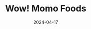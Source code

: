 ---  
layout: startup_page  
title: "Wow! Momo Foods"  
id: "wowmomo.com"  
permalink: "/wowmomofoodswowmomo.com04172024/"  
website: "https://www.wowmomo.com/"  
funding_round: ""  
funding_amount: "₹70Cr"  
investors: "Z3Partners, Khazanah Nasional Berhad, OAKS Asset Management"  
about: "Wow! Momo Foods operates a chain of quick-service restaurants under the brands Wow! Momo, Wow! China, and Wow! Chicken. They aim to expand their presence significantly, increase their distribution network, and enhance R&D efforts for their FMCG division."  
markets: "Food Service, FMCG, Food and Beverage, Food Delivery, Food Processing, Restaurants"  
hq: "Kolkata, West Bengal, India"  
founded_year: "2008"  
linkedin: "https://www.linkedin.com/company/wow-momo"  
twitter: "https://twitter.com/Wowmomo4u"  
instagram: ""  
facebook: "https://www.facebook.com/WowMomos/"  
crunchbase: "https://www.crunchbase.com/organization/wow-momo"  
pitchbook: ""  

date_display: "17-Apr-2024"  
date: "2024-04-17"

# SEO Optimization  
meta_title: "Wow! Momo Foods -  Funding (₹70Cr)"  
meta_description: "Wow! Momo Foods, Wow! Momo Foods operates a chain of quick-service restaurants under the brands Wow! Momo, Wow! China, and Wow! Chicken. They aim to expand their prese..."  
meta_keywords: "Wow! Momo Foods, Food Service, FMCG, Food and Beverage, Food Delivery, Food Processing, Restaurants,  funding"  
canonical_url: "https://startup.projectstartups.com/wowmomofoodswowmomo.com04172024/"  
---